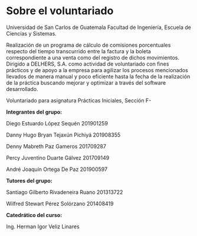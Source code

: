 # Sobre el voluntariado

Universidad de San Carlos de Guatemala
Facultad de Ingeniería, Escuela de Ciencias y Sistemas.

Realización de un programa de cálculo de comisiones porcentuales respecto del tiempo transcurrido entre la factura y la boleta correspondiente a una venta como del registro de dichos movimientos. Dirigido a DELHERS, S.A. como actividad de voluntariado con fines prácticos y de apoyo a la empresa para agilizar los procesos mencionados llevados de manera manual y poco eficiente hasta la fecha de la realización de la práctica buscando mejorar y optimizar a través del software desarrollado.

Voluntariado para asignatura Prácticas Iniciales, Sección F-


**Integrantes del grupo:**

  Diego Estuardo López Sequén 201901259

  Danny Hugo Bryan Tejaxún Pichiyá 201908355

  Denny Mabreth Paz Gameros 201709287

  Percy Juventino Duarte Gálvez 201709149

  André Joaquín Ortega De Paz 201900597


**Tutores del grupo:**

  Santiago Gilberto Rivadeneira Ruano 201313722

  Wilfred Stewart Pérez Solórzano 201408419


**Catedrático del curso:**

  Ing. Herman Igor Veliz Linares

